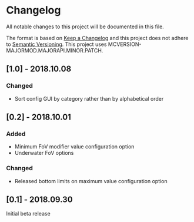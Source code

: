 # Changelog
All notable changes to this project will be documented in this file.

The format is based on [Keep a Changelog](http://keepachangelog.com/en/1.0.0/) and this project does not adhere to [Semantic Versioning](http://semver.org/spec/v2.0.0.html).
This project uses MCVERSION-MAJORMOD.MAJORAPI.MINOR.PATCH.

## [1.0] - 2018.10.08
### Changed
- Sort config GUI by category rather than by alphabetical order

## [0.2] - 2018.10.01
### Added
- Minimum FoV modifier value configuration option
- Underwater FoV options
### Changed
- Released bottom limits on maximum value configuration option

## [0.1] - 2018.09.30
Initial beta release
